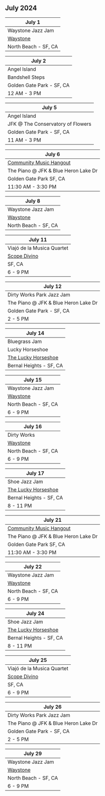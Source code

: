 ## July 2024

| July 1
|-
| Waystone Jazz Jam
| <a href="https://www.waystonesf.com" target="new">Waystone</a>
| North Beach - SF, CA

| July 2
|-
| Angel Island
| Bandshell Steps
| Golden Gate Park - SF, CA
| 12 AM - 3 PM

| July 5
|-
| Angel Island
| JFK @ The Conservatory of Flowers
| Golden Gate Park - SF, CA
| 11 AM - 3 PM

| July 6
|-
| <a href="https://goldengatejams.com" target="CMH">Community Music Hangout</a>
| The Piano @ JFK & Blue Heron Lake Dr
| Golden Gate Park SF, CA
| 11:30 AM - 3:30 PM

| July 8
|-
| Waystone Jazz Jam
| <a href="https://www.waystonesf.com" target="new">Waystone</a>
| North Beach - SF, CA

| July 11
|-
| Viajó de la Musica Quartet
| <a href="https://www.scopodivino.com" target="scopo">Scope Divino</a>
| SF, CA
| 6 - 9 PM

| July 12
|-
| Dirty Works Park Jazz Jam
| The Piano @ JFK & Blue Heron Lake Dr
| Golden Gate Park - SF, CA
| 2 - 5 PM

| July 14
|-
| Bluegrass Jam
| Lucky Horseshoe
| <a href="https://www.theluckyhorseshoebar.com/" target="Shoe">The Lucky Horseshoe</a>
| Bernal Heights - SF, CA

| July 15
|-
| Waystone Jazz Jam
| <a href="https://www.waystonesf.com" target="new">Waystone</a>
| North Beach - SF, CA
| 6 - 9 PM

| July 16
|-
| Dirty Works
| <a href="https://www.waystonesf.com" target="new">Waystone</a>
| North Beach - SF, CA
| 6 - 9 PM

| July 17
|-
| Shoe Jazz Jam
| <a href="https://www.theluckyhorseshoebar.com/" target="Shoe">The Lucky Horseshoe</a>
| Bernal Heights - SF, CA
| 8 - 11 PM

| July 21
|-
| <a href="https://goldengatejams.com" target="CMH">Community Music Hangout</a>
| The Piano @ JFK & Blue Heron Lake Dr
| Golden Gate Park SF, CA
| 11:30 AM - 3:30 PM

| July 22
|-
| Waystone Jazz Jam
| <a href="https://www.waystonesf.com" target="new">Waystone</a>
| North Beach - SF, CA
| 6 - 9 PM

| July 24
|-
| Shoe Jazz Jam
| <a href="https://www.theluckyhorseshoebar.com/" target="Shoe">The Lucky Horseshoe</a>
| Bernal Heights - SF, CA
| 8 - 11 PM

| July 25
|-
| Viajó de la Musica Quartet
| <a href="https://www.scopodivino.com" target="scopo">Scope Divino</a>
| SF, CA
| 6 - 9 PM

| July 26
|-
| Dirty Works Park Jazz Jam
| The Piano @ JFK & Blue Heron Lake Dr
| Golden Gate Park - SF, CA
| 2 - 5 PM

| July 29
|-
| Waystone Jazz Jam
| <a href="https://www.waystonesf.com" target="new">Waystone</a>
| North Beach - SF, CA
| 6 - 9 PM
